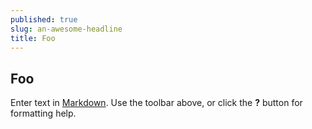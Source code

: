 ```yaml
---
published: true
slug: an-awesome-headline
title: Foo
---
```

## Foo

Enter text in [Markdown](http://daringfireball.net/projects/markdown/). Use the toolbar above, or click the **?** button for formatting help.
